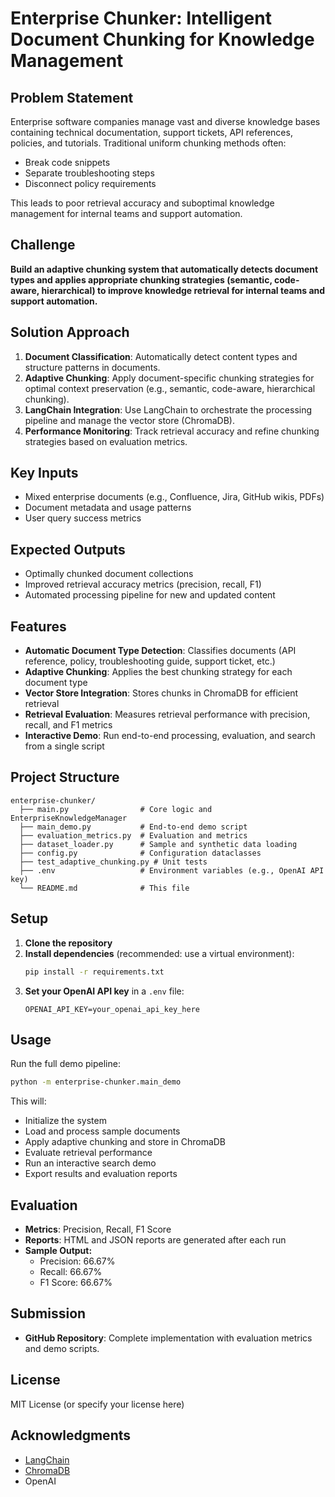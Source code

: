 # Enterprise Chunker: Intelligent Document Chunking for Knowledge Management

## Problem Statement

Enterprise software companies manage vast and diverse knowledge bases containing technical documentation, support tickets, API references, policies, and tutorials. Traditional uniform chunking methods often:
- Break code snippets
- Separate troubleshooting steps
- Disconnect policy requirements

This leads to poor retrieval accuracy and suboptimal knowledge management for internal teams and support automation.

## Challenge

**Build an adaptive chunking system that automatically detects document types and applies appropriate chunking strategies (semantic, code-aware, hierarchical) to improve knowledge retrieval for internal teams and support automation.**

## Solution Approach

1. **Document Classification**: Automatically detect content types and structure patterns in documents.
2. **Adaptive Chunking**: Apply document-specific chunking strategies for optimal context preservation (e.g., semantic, code-aware, hierarchical chunking).
3. **LangChain Integration**: Use LangChain to orchestrate the processing pipeline and manage the vector store (ChromaDB).
4. **Performance Monitoring**: Track retrieval accuracy and refine chunking strategies based on evaluation metrics.

## Key Inputs

- Mixed enterprise documents (e.g., Confluence, Jira, GitHub wikis, PDFs)
- Document metadata and usage patterns
- User query success metrics

## Expected Outputs

- Optimally chunked document collections
- Improved retrieval accuracy metrics (precision, recall, F1)
- Automated processing pipeline for new and updated content

## Features

- **Automatic Document Type Detection**: Classifies documents (API reference, policy, troubleshooting guide, support ticket, etc.)
- **Adaptive Chunking**: Applies the best chunking strategy for each document type
- **Vector Store Integration**: Stores chunks in ChromaDB for efficient retrieval
- **Retrieval Evaluation**: Measures retrieval performance with precision, recall, and F1 metrics
- **Interactive Demo**: Run end-to-end processing, evaluation, and search from a single script

## Project Structure

```
enterprise-chunker/
  ├── main.py                # Core logic and EnterpriseKnowledgeManager
  ├── main_demo.py           # End-to-end demo script
  ├── evaluation_metrics.py  # Evaluation and metrics
  ├── dataset_loader.py      # Sample and synthetic data loading
  ├── config.py              # Configuration dataclasses
  ├── test_adaptive_chunking.py # Unit tests
  ├── .env                   # Environment variables (e.g., OpenAI API key)
  └── README.md              # This file
```

## Setup

1. **Clone the repository**
2. **Install dependencies** (recommended: use a virtual environment):
   ```bash
   pip install -r requirements.txt
   ```
3. **Set your OpenAI API key** in a `.env` file:
   ```
   OPENAI_API_KEY=your_openai_api_key_here
   ```

## Usage

Run the full demo pipeline:
```bash
python -m enterprise-chunker.main_demo
```
This will:
- Initialize the system
- Load and process sample documents
- Apply adaptive chunking and store in ChromaDB
- Evaluate retrieval performance
- Run an interactive search demo
- Export results and evaluation reports

## Evaluation

- **Metrics**: Precision, Recall, F1 Score
- **Reports**: HTML and JSON reports are generated after each run
- **Sample Output:**
  - Precision: 66.67%
  - Recall: 66.67%
  - F1 Score: 66.67%

## Submission

- **GitHub Repository**: Complete implementation with evaluation metrics and demo scripts.

## License

MIT License (or specify your license here)

## Acknowledgments

- [LangChain](https://github.com/langchain-ai/langchain)
- [ChromaDB](https://www.trychroma.com/)
- OpenAI 